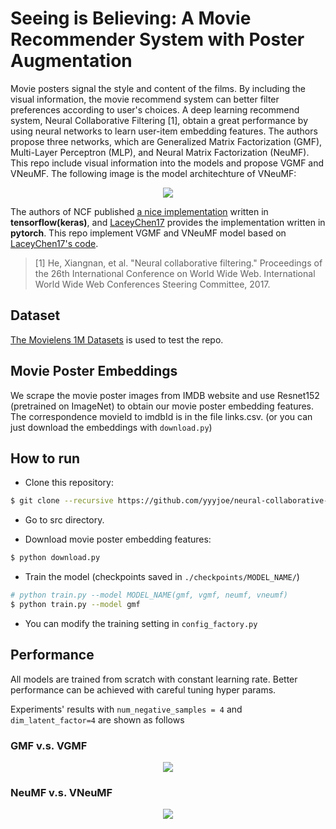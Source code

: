 # Seeing is Believing: A Movie Recommender System with Poster Augmentation
Movie posters signal the style and content of the films. By including the visual information, the movie recommend system can better filter preferences according to user's choices. A deep learning recommend system, Neural Collaborative Filtering [1], obtain a great performance by using neural networks to learn user-item embedding features. The authors propose three networks, which are Generalized Matrix Factorization (GMF), Multi-Layer Perceptron (MLP), and Neural Matrix Factorization (NeuMF). This repo include visual information into the models and propose VGMF and VNeuMF. The following image is the model architechture of VNeuMF:

<!-- ![](./res/figure/vgmf.jpg ) -->
<p align="center"> 
    <img src="./res/figure/vneumf.jpg">
</p>

The authors of NCF published [a nice implementation](https://github.com/hexiangnan/neural_collaborative_filtering) written in **tensorflow(keras)**, and [LaceyChen17](https://github.com/LaceyChen17/neural-collaborative-filtering) provides the implementation written in **pytorch**. This repo implement VGMF and VNeuMF model based on [LaceyChen17's code](https://github.com/LaceyChen17/neural-collaborative-filtering).

> [1] He, Xiangnan, et al. "Neural collaborative filtering." Proceedings of the 26th International Conference on World Wide Web. International World Wide Web Conferences Steering Committee, 2017.

## Dataset
[The Movielens 1M Datasets](https://grouplens.org/datasets/movielens/1m/) is used to test the repo.

## Movie Poster Embeddings
We scrape the movie poster images from IMDB website and use Resnet152 (pretrained on ImageNet) to obtain our movie poster embedding features. The correspondence movieId to imdbId is in the file links.csv. (or you can just download the embeddings with  `download.py`)

## How to run
- Clone this repository:
```bash
$ git clone --recursive https://github.com/yyyjoe/neural-collaborative-filtering.git
```

- Go to src directory.

- Download movie poster embedding features:
```bash
$ python download.py
```

- Train the model (checkpoints saved in `./checkpoints/MODEL_NAME/`)
```bash
# python train.py --model MODEL_NAME(gmf, vgmf, neumf, vneumf)
$ python train.py --model gmf
```

- You can modify the training setting in `config_factory.py`

## Performance
All models are trained from scratch with constant learning rate. Better performance can be achieved with careful tuning hyper params.


Experiments' results with `num_negative_samples = 4` and `dim_latent_factor=4`  are shown as follows

### GMF v.s. VGMF
<p align="center"> 
    <img src="./res/figure/vgmf_dim4.png">
</p>

### NeuMF v.s. VNeuMF
<p align="center"> 
    <img src="./res/figure/vneumf_dim4.png">
</p>


